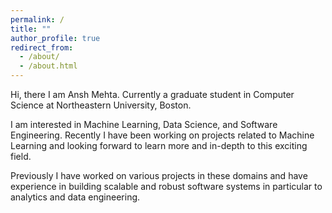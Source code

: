 ```yaml
---
permalink: /
title: ""
author_profile: true
redirect_from: 
  - /about/
  - /about.html
---
```


Hi, there I am Ansh Mehta. Currently a graduate student in Computer Science at Northeastern University, Boston. 

I am interested in Machine Learning, Data Science, and Software Engineering. Recently I have been working on projects related to Machine Learning and looking forward to learn more and in-depth to this exciting field.

Previously I have worked on various projects in these domains and have experience in building scalable and robust software systems in particular to analytics and data engineering.


